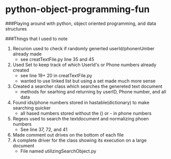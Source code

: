 # python-object-programming-fun
###Playing around with python, object oriented programming, and data structures

###Things that I used to note
1. Recurion used to check if randomly generted userId/phonenUmber already made
	- see creatTextFile.py line 35 and 45
2. Used Set to keep track of which UserId's or Phone numbers already created
	- see line 19+ 20 in creatTextFile.py
	- wanted to use linked list but using a set made much more sense
3. Created a searcher class which searches the genereted text document
	- methods for searhing and returning by userID, Phone number, and all data
4. Found ids/phone numbers stored in hastable(dictionary) to make searching quicker
	- all hased numbers stored without the () or - in phone numbers
5. Regexs used to search the textdocument and normalizing phoen numbers
	- See line 37, 72, and 41
6. Made comment out drives on the bottom of each file
7. A complete driver for the class showing its execution on a large document
	- File named utilizingSearchObject.py

